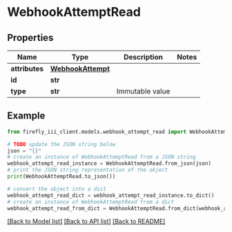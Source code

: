 # WebhookAttemptRead


## Properties

Name | Type | Description | Notes
------------ | ------------- | ------------- | -------------
**attributes** | [**WebhookAttempt**](WebhookAttempt.md) |  | 
**id** | **str** |  | 
**type** | **str** | Immutable value | 

## Example

```python
from firefly_iii_client.models.webhook_attempt_read import WebhookAttemptRead

# TODO update the JSON string below
json = "{}"
# create an instance of WebhookAttemptRead from a JSON string
webhook_attempt_read_instance = WebhookAttemptRead.from_json(json)
# print the JSON string representation of the object
print(WebhookAttemptRead.to_json())

# convert the object into a dict
webhook_attempt_read_dict = webhook_attempt_read_instance.to_dict()
# create an instance of WebhookAttemptRead from a dict
webhook_attempt_read_from_dict = WebhookAttemptRead.from_dict(webhook_attempt_read_dict)
```
[[Back to Model list]](../README.md#documentation-for-models) [[Back to API list]](../README.md#documentation-for-api-endpoints) [[Back to README]](../README.md)



